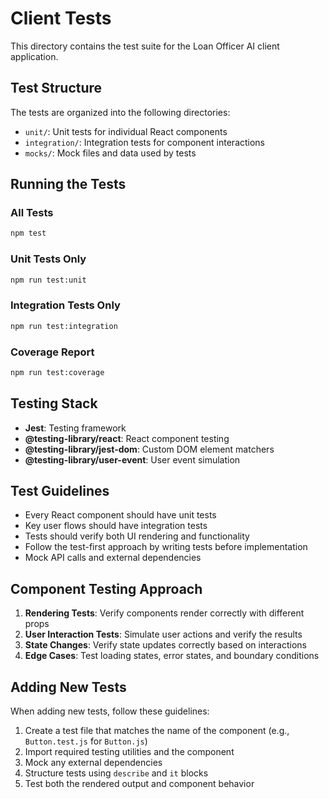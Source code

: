 # Client Tests

This directory contains the test suite for the Loan Officer AI client application.

## Test Structure

The tests are organized into the following directories:

- `unit/`: Unit tests for individual React components
- `integration/`: Integration tests for component interactions
- `mocks/`: Mock files and data used by tests

## Running the Tests

### All Tests

```bash
npm test
```

### Unit Tests Only

```bash
npm run test:unit
```

### Integration Tests Only

```bash
npm run test:integration
```

### Coverage Report

```bash
npm run test:coverage
```

## Testing Stack

- **Jest**: Testing framework
- **@testing-library/react**: React component testing
- **@testing-library/jest-dom**: Custom DOM element matchers
- **@testing-library/user-event**: User event simulation

## Test Guidelines

- Every React component should have unit tests
- Key user flows should have integration tests
- Tests should verify both UI rendering and functionality
- Follow the test-first approach by writing tests before implementation
- Mock API calls and external dependencies

## Component Testing Approach

1. **Rendering Tests**: Verify components render correctly with different props
2. **User Interaction Tests**: Simulate user actions and verify the results
3. **State Changes**: Verify state updates correctly based on interactions
4. **Edge Cases**: Test loading states, error states, and boundary conditions

## Adding New Tests

When adding new tests, follow these guidelines:

1. Create a test file that matches the name of the component (e.g., `Button.test.js` for `Button.js`)
2. Import required testing utilities and the component
3. Mock any external dependencies
4. Structure tests using `describe` and `it` blocks
5. Test both the rendered output and component behavior
